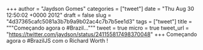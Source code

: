 
+++
author = "Jaydson Gomes"
categories = ["tweet"]
date = "Thu Aug 30 12:50:02 +0000 2012"
draft = false
slug = "4d37365cafc5081a3b7b9a9b02ac4c7b7b5ee1d3"
tags = ["tweet"]
title = """Começando agora o #Brazil..."""
tweet = true
micro = true
tweet_url = "https://twitter.com/jaydson/status/241155817498370048"
+++
Começando agora o #BrazilJS com o Richard Worth !
